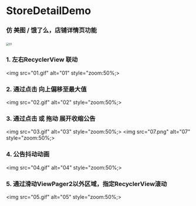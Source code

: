 # StoreDetailDemo

### 仿 美图 / 饿了么，店铺详情页功能
<img src="06.gif" alt="01" style="zoom:50%">

### 1. 左右RecyclerView 联动
<img src="01.gif" alt="01" style="zoom:50%;>

### 2. 通过点击 向上偏移至最大值
<img src="02.gif" alt="02" style="zoom:50%;>

### 3. 通过点击 或 拖动 展开收缩公告
<img src="03.gif" alt="03" style="zoom:50%;>
<img src="07.png" alt="07" style="zoom:50%;>

### 4. 公告抖动动画
<img src="04.gif" alt="04" style="zoom:50%;>

### 5. 通过滑动ViewPager2以外区域，指定RecyclerView滚动
<img src="05.gif" alt="05" style="zoom:50%;>
